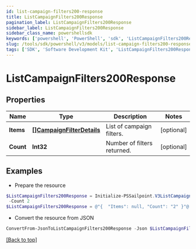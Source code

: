 ```yaml
---
id: list-campaign-filters200-response
title: ListCampaignFilters200Response
pagination_label: ListCampaignFilters200Response
sidebar_label: ListCampaignFilters200Response
sidebar_class_name: powershellsdk
keywords: ['powershell', 'PowerShell', 'sdk', 'ListCampaignFilters200Response', 'ListCampaignFilters200Response'] 
slug: /tools/sdk/powershell/v3/models/list-campaign-filters200-response
tags: ['SDK', 'Software Development Kit', 'ListCampaignFilters200Response', 'ListCampaignFilters200Response']
---
```



# ListCampaignFilters200Response

## Properties

Name | Type | Description | Notes
------------ | ------------- | ------------- | -------------
**Items** | [**[]CampaignFilterDetails**](campaign-filter-details) | List of campaign filters. | [optional] 
**Count** | **Int32** | Number of filters returned. | [optional] 

## Examples

- Prepare the resource
```powershell
$ListCampaignFilters200Response = Initialize-PSSailpoint.V3ListCampaignFilters200Response  -Items null `
 -Count 2
$ListCampaignFilters200Response = @"{  "Items": null, "Count": "2" }"@
```

- Convert the resource from JSON
```powershell
ConvertFrom-JsonToListCampaignFilters200Response -Json $ListCampaignFilters200Response
```


[[Back to top]](#) 

